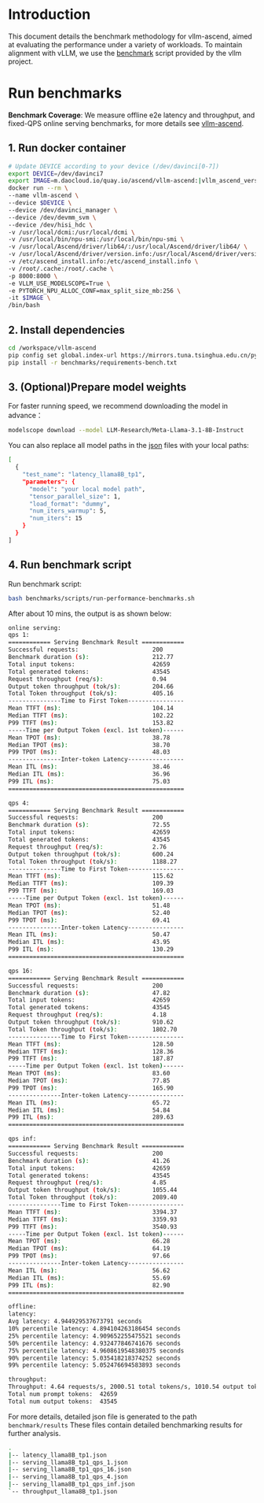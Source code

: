 # Introduction
This document details the benchmark methodology for vllm-ascend, aimed at evaluating the performance under a variety of workloads. To maintain alignment with vLLM, we use the [benchmark](https://github.com/vllm-project/vllm/tree/main/benchmarks) script provided by the vllm project.
# Run benchmarks
**Benchmark Coverage**: We measure offline e2e latency and throughput, and fixed-QPS online serving benchmarks, for more details see [vllm-ascend](https://github.com/vllm-project/vllm-ascend/tree/main/benchmarks).

## 1. Run docker container
```bash
# Update DEVICE according to your device (/dev/davinci[0-7])
export DEVICE=/dev/davinci7
export IMAGE=m.daocloud.io/quay.io/ascend/vllm-ascend:|vllm_ascend_version|
docker run --rm \
--name vllm-ascend \
--device $DEVICE \
--device /dev/davinci_manager \
--device /dev/devmm_svm \
--device /dev/hisi_hdc \
-v /usr/local/dcmi:/usr/local/dcmi \
-v /usr/local/bin/npu-smi:/usr/local/bin/npu-smi \
-v /usr/local/Ascend/driver/lib64/:/usr/local/Ascend/driver/lib64/ \
-v /usr/local/Ascend/driver/version.info:/usr/local/Ascend/driver/version.info \
-v /etc/ascend_install.info:/etc/ascend_install.info \
-v /root/.cache:/root/.cache \
-p 8000:8000 \
-e VLLM_USE_MODELSCOPE=True \
-e PYTORCH_NPU_ALLOC_CONF=max_split_size_mb:256 \
-it $IMAGE \
/bin/bash
```

## 2. Install dependencies
```bash
cd /workspace/vllm-ascend
pip config set global.index-url https://mirrors.tuna.tsinghua.edu.cn/pypi/web/simple
pip install -r benchmarks/requirements-bench.txt
```

## 3. (Optional)Prepare model weights
For faster running speed, we recommend downloading the model in advance：
```bash
modelscope download --model LLM-Research/Meta-Llama-3.1-8B-Instruct
```

You can also replace all model paths in the [json](https://github.com/vllm-project/vllm-ascend/tree/main/benchmarks/tests) files with your local paths:
```bash
[
  {
    "test_name": "latency_llama8B_tp1",
    "parameters": {
      "model": "your local model path",
      "tensor_parallel_size": 1,
      "load_format": "dummy",
      "num_iters_warmup": 5,
      "num_iters": 15
    }
  }
]
```

## 4. Run benchmark script
Run benchmark script:
```bash
bash benchmarks/scripts/run-performance-benchmarks.sh
```

After about 10 mins, the output is as shown below:
```bash
online serving:
qps 1:
============ Serving Benchmark Result ============
Successful requests:                     200       
Benchmark duration (s):                  212.77    
Total input tokens:                      42659     
Total generated tokens:                  43545     
Request throughput (req/s):              0.94      
Output token throughput (tok/s):         204.66    
Total Token throughput (tok/s):          405.16    
---------------Time to First Token----------------
Mean TTFT (ms):                          104.14    
Median TTFT (ms):                        102.22    
P99 TTFT (ms):                           153.82    
-----Time per Output Token (excl. 1st token)------
Mean TPOT (ms):                          38.78     
Median TPOT (ms):                        38.70     
P99 TPOT (ms):                           48.03     
---------------Inter-token Latency----------------
Mean ITL (ms):                           38.46     
Median ITL (ms):                         36.96     
P99 ITL (ms):                            75.03     
==================================================

qps 4:
============ Serving Benchmark Result ============
Successful requests:                     200       
Benchmark duration (s):                  72.55     
Total input tokens:                      42659     
Total generated tokens:                  43545     
Request throughput (req/s):              2.76      
Output token throughput (tok/s):         600.24    
Total Token throughput (tok/s):          1188.27   
---------------Time to First Token----------------
Mean TTFT (ms):                          115.62    
Median TTFT (ms):                        109.39    
P99 TTFT (ms):                           169.03    
-----Time per Output Token (excl. 1st token)------
Mean TPOT (ms):                          51.48     
Median TPOT (ms):                        52.40     
P99 TPOT (ms):                           69.41     
---------------Inter-token Latency----------------
Mean ITL (ms):                           50.47     
Median ITL (ms):                         43.95     
P99 ITL (ms):                            130.29    
==================================================

qps 16:
============ Serving Benchmark Result ============
Successful requests:                     200       
Benchmark duration (s):                  47.82     
Total input tokens:                      42659     
Total generated tokens:                  43545     
Request throughput (req/s):              4.18      
Output token throughput (tok/s):         910.62    
Total Token throughput (tok/s):          1802.70   
---------------Time to First Token----------------
Mean TTFT (ms):                          128.50    
Median TTFT (ms):                        128.36    
P99 TTFT (ms):                           187.87    
-----Time per Output Token (excl. 1st token)------
Mean TPOT (ms):                          83.60     
Median TPOT (ms):                        77.85     
P99 TPOT (ms):                           165.90    
---------------Inter-token Latency----------------
Mean ITL (ms):                           65.72     
Median ITL (ms):                         54.84     
P99 ITL (ms):                            289.63    
==================================================

qps inf:
============ Serving Benchmark Result ============
Successful requests:                     200       
Benchmark duration (s):                  41.26     
Total input tokens:                      42659     
Total generated tokens:                  43545     
Request throughput (req/s):              4.85      
Output token throughput (tok/s):         1055.44   
Total Token throughput (tok/s):          2089.40   
---------------Time to First Token----------------
Mean TTFT (ms):                          3394.37   
Median TTFT (ms):                        3359.93   
P99 TTFT (ms):                           3540.93   
-----Time per Output Token (excl. 1st token)------
Mean TPOT (ms):                          66.28     
Median TPOT (ms):                        64.19     
P99 TPOT (ms):                           97.66     
---------------Inter-token Latency----------------
Mean ITL (ms):                           56.62     
Median ITL (ms):                         55.69     
P99 ITL (ms):                            82.90     
==================================================

offline:
latency:
Avg latency: 4.944929537673791 seconds
10% percentile latency: 4.894104263186454 seconds
25% percentile latency: 4.909652255475521 seconds
50% percentile latency: 4.932477846741676 seconds
75% percentile latency: 4.9608619548380375 seconds
90% percentile latency: 5.035418218374252 seconds
99% percentile latency: 5.052476694583893 seconds

throughput:
Throughput: 4.64 requests/s, 2000.51 total tokens/s, 1010.54 output tokens/s
Total num prompt tokens:  42659
Total num output tokens:  43545
```
For more details, detailed json file is generated to the path `benchmark/results`
These files contain detailed benchmarking results for further analysis.

```bash
.
|-- latency_llama8B_tp1.json
|-- serving_llama8B_tp1_qps_1.json
|-- serving_llama8B_tp1_qps_16.json
|-- serving_llama8B_tp1_qps_4.json
|-- serving_llama8B_tp1_qps_inf.json
`-- throughput_llama8B_tp1.json
```
